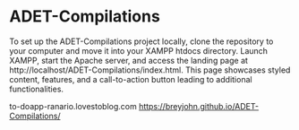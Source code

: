# ADET-Compilations

To set up the ADET-Compilations project locally, clone the repository to your computer and move it into your XAMPP htdocs directory. Launch XAMPP, start the Apache server, and access the landing page at http://localhost/ADET-Compilations/index.html. This page showcases styled content, features, and a call-to-action button leading to additional functionalities.

to-doapp-ranario.lovestoblog.com
https://breyjohn.github.io/ADET-Compilations/
